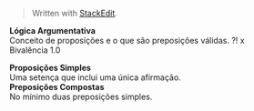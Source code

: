 


> Written with [StackEdit](https://stackedit.io/).  

**Lógica Argumentativa**   
Conceito de proposições e o que são preposições válidas. ?! x  
Bivalência 1.0  

**Proposições Simples**   
Uma setença que inclui uma única afirmação.  
**Preposições Compostas**  
No mínimo duas preposições simples.  




